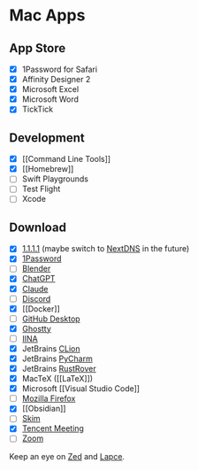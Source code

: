 # Mac Apps

## App Store

- [x] 1Password for Safari
- [x] Affinity Designer 2
- [x] Microsoft Excel
- [x] Microsoft Word
- [x] TickTick

## Development

- [x] [[Command Line Tools]]
- [x] [[Homebrew]]
- [ ] Swift Playgrounds
- [ ] Test Flight
- [ ] Xcode

## Download

- [x] [1.1.1.1](https://one.one.one.one) (maybe switch to [NextDNS](https://nextdns.io) in the future)
- [x] [1Password](https://1password.com)
- [ ] [Blender](https://www.blender.org)
- [x] [ChatGPT](https://openai.com)
- [x] [Claude](https://claude.ai/download)
- [ ] [Discord](https://discord.com)
- [x] [[Docker]]
- [ ] [GitHub Desktop](https://github.com/apps/desktop)
- [x] [Ghostty](https://ghostty.org)
- [ ] [IINA](https://iina.io)
- [x] JetBrains [CLion](https://www.jetbrains.com/clion/)
- [x] JetBrains [PyCharm](https://www.jetbrains.com/pycharm/)
- [x] JetBrains [RustRover](https://www.jetbrains.com/rust/)
- [x] MacTeX ([[LaTeX]])
- [x] Microsoft [[Visual Studio Code]]
- [ ] [Mozilla Firefox](https://www.mozilla.org)
- [x] [[Obsidian]]
- [ ] [Skim](https://skim-app.sourceforge.io)
- [x] [Tencent Meeting](https://meeting.tencent.com)
- [ ] [Zoom](https://www.zoom.com)

Keep an eye on [Zed](https://zed.dev) and [Lapce](https://lap.dev/lapce/).